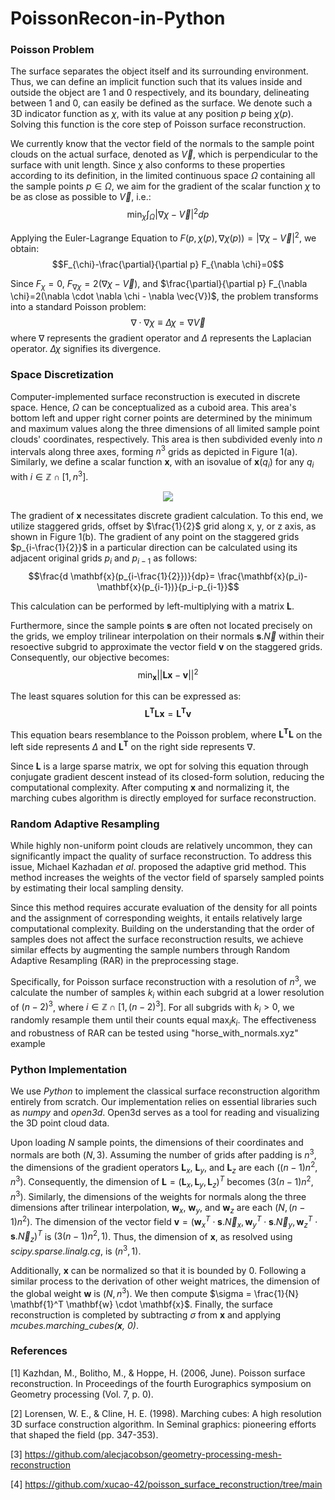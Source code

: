 # PoissonRecon-in-Python

### Poisson Problem

The surface separates the object itself and its surrounding environment.
Thus, we can define an implicit function such that its values inside and
outside the object are 1 and 0 respectively, and its boundary,
delineating between 1 and 0, can easily be defined as the surface. We
denote such a 3D indicator function as $\chi$, with its value at any
position $p$ being $\chi(p)$. Solving this function is the core step of
Poisson surface reconstruction.

We currently know that the vector field of the normals to the sample
point clouds on the actual surface, denoted as $\Vec{V}$, which is
perpendicular to the surface with unit length. Since $\chi$ also
conforms to these properties according to its definition, in the limited
continuous space $\Omega$ containing all the sample points
$p \in \Omega$, we aim for the gradient of the scalar function $\chi$ to
be as close as possible to $\Vec{V}$, i.e.:
$$\min_\chi{\int_{\Omega}|\nabla \chi-\vec{V}|^2 dp}$$

Applying the Euler-Lagrange Equation to
$F(p, \chi(p), \nabla \chi(p))= |\nabla \chi-\vec{V}|^2$, we obtain:
$$F_{\chi}-\frac{\partial}{\partial p} F_{\nabla \chi}=0$$

Since $F_{\chi}=0$, $F_{\nabla \chi}=2(\nabla \chi-\vec{V})$, and
$\frac{\partial}{\partial p} F_{\nabla \chi}=2(\nabla \cdot \nabla \chi - \nabla \vec{V})$,
the problem transforms into a standard Poisson problem:
$$\nabla \cdot \nabla \chi \equiv \Delta \chi = \nabla \vec{V}$$ where
$\nabla$ represents the gradient operator and $\Delta$ represents the
Laplacian operator. $\Delta \chi$ signifies its divergence.

### Space Discretization

Computer-implemented surface reconstruction is executed in discrete
space. Hence, $\Omega$ can be conceptualized as a cuboid area. This
area's bottom left and upper right corner points are determined by the
minimum and maximum values along the three dimensions of all limited
sample point clouds' coordinates, respectively. This area is then
subdivided evenly into $n$ intervals along three axes, forming $n^3$
grids as depicted in Figure 1(a). Similarly, we define a scalar function
$\mathbf{x}$, with an isovalue of $\mathbf{x}(q_i)$ for any $q_i$ with
$i \in \mathbb{Z} \cap [1, n^3]$.

<div align="center">
  <img src="https://github.com/Kaihua-Chen/PoissonRecon-in-Python/tree/main/figures/figure1.png">
</div>

The gradient of $\mathbf{x}$ necessitates discrete gradient calculation.
To this end, we utilize staggered grids, offset by $\frac{1}{2}$ grid
along x, y, or z axis, as shown in Figure 1(b). The gradient of any point on the staggered
grids $p_{i-\frac{1}{2}}$ in a particular direction can be calculated
using its adjacent original grids $p_i$ and $p_{i-1}$ as follows:
$$\frac{d \mathbf{x}(p_{i-\frac{1}{2}})}{dp}= \frac{\mathbf{x}(p_i)-\mathbf{x}(p_{i-1})}{p_i-p_{i-1}}$$

This calculation can be performed by left-multiplying with a matrix
$\mathbf{L}$.

Furthermore, since the sample points $\mathbf{s}$ are often not located
precisely on the grids, we employ trilinear interpolation on their
normals $\mathbf{s}.\vec{N}$ within their resoective subgrid to
approximate the vector field $\mathbf{v}$ on the staggered grids.
Consequently, our objective becomes:
$$\min_{\mathbf{x}} {||\mathbf{Lx}-\mathbf{v}||^2}$$

The least squares solution for this can be expressed as:
$$\mathbf{L^T L x} = \mathbf{L^T v}$$

This equation bears resemblance to the Poisson problem, where
$\mathbf{L^T L}$ on the left side represents $\Delta$ and $\mathbf{L^T}$
on the right side represents $\nabla$.

Since $\mathbf{L}$ is a large sparse matrix, we opt for solving this
equation through conjugate gradient descent instead of its closed-form
solution, reducing the computational complexity. After computing
$\mathbf{x}$ and normalizing it, the marching cubes
algorithm is directly employed for surface
reconstruction.

### Random Adaptive Resampling

While highly non-uniform point clouds are relatively uncommon, they can
significantly impact the quality of surface reconstruction. To address
this issue, Michael Kazhadan *et al*. proposed the adaptive grid method.
This method increases the weights of the vector field of sparsely
sampled points by estimating their local sampling density.

Since this method requires accurate evaluation of the density for all
points and the assignment of corresponding weights, it entails
relatively large computational complexity. Building on the understanding
that the order of samples does not affect the surface reconstruction
results, we achieve similar effects by augmenting the sample numbers
through Random Adaptive Resampling (RAR) in the preprocessing stage.

Specifically, for Poisson surface reconstruction with a resolution of
$n^3$, we calculate the number of samples $k_i$ within each subgrid at a
lower resolution of $(n-2)^3$, where
$i \in \mathbb{Z} \cap [1, (n-2)^3]$. For all subgrids with $k_i>0$, we
randomly resample them until their counts equal $\max_{i}{k_i}$. The
effectiveness and robustness of RAR can be tested using "horse_with_normals.xyz" example

### Python Implementation

We use *Python* to implement the classical surface reconstruction
algorithm entirely from scratch. Our implementation relies on essential
libraries such as *numpy* and *open3d*. Open3d serves as a tool for
reading and visualizing the 3D point cloud data.

Upon loading $N$ sample points, the dimensions of their coordinates and
normals are both $(N, 3)$. Assuming the number of grids after padding is
$n^3$, the dimensions of the gradient operators $\mathbf{L}_x$,
$\mathbf{L}_y$, and $\mathbf{L}_z$ are each $((n-1)n^2, n^3)$.
Consequently, the dimension of
$\mathbf{L}=(\mathbf{L}_x, \mathbf{L}_y, \mathbf{L}_z)^T$ becomes
$(3(n-1)n^2, n^3)$. Similarly, the dimensions of the weights for normals
along the three dimensions after trilinear interpolation,
$\mathbf{w}_x$, $\mathbf{w}_y$, and $\mathbf{w}_z$ are each
$(N, (n-1)n ^2)$. The dimension of the vector field
$\mathbf{v}=(\mathbf{w}_x^T \cdot \mathbf{s}.\vec{N}_x, \mathbf{w}_y^T \cdot \mathbf{s}.\vec{N}_y, \mathbf{w}_z^T \cdot \mathbf{s}.\vec{N}_z)^T$
is $(3(n-1)n^2, 1)$. Thus, the dimension of $\mathbf{x}$, as resolved
using *scipy.sparse.linalg.cg*, is $(n^3, 1)$.

Additionally, $\mathbf{x}$ can be normalized so that it is bounded by 0.
Following a similar process to the derivation of other weight matrices,
the dimension of the global weight $\mathbf{w}$ is $(N, n^3)$. We then
compute $\sigma = \frac{1}{N} \mathbf{1}^T \mathbf{w} \cdot \mathbf{x}$.
Finally, the surface reconstruction is completed by subtracting $\sigma$
from $\mathbf{x}$ and applying *mcubes.marching_cubes($\mathbf{x}$, 0)*.


### References
[1] Kazhdan, M., Bolitho, M., & Hoppe, H. (2006, June). Poisson surface reconstruction. In Proceedings of the fourth Eurographics symposium on Geometry processing (Vol. 7, p. 0).

[2] Lorensen, W. E., & Cline, H. E. (1998). Marching cubes: A high resolution 3D surface construction algorithm. In Seminal graphics: pioneering efforts that shaped the field (pp. 347-353).

[3] https://github.com/alecjacobson/geometry-processing-mesh-reconstruction

[4] https://github.com/xucao-42/poisson_surface_reconstruction/tree/main
